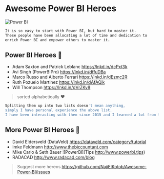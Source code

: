 # Awesome Power BI Heroes

![Power BI](https://github.com/NajiElKotob/Awesome-Power-BI/blob/master/Images/power-bi-logo.png)
```sh
It is so easy to start with Power BI, but hard to master it. 
These people have been allocating a lot of time and dedication to 
enrich Power BI and empower others to master it.
```

## Power BI Heroes :star2:
* Adam Saxton and Patrick Leblanc https://lnkd.in/dcPxt3k
* Avi Singh (PowerBIPro) https://lnkd.in/dffuDBa
* Marco Russo and Alberto Ferrari https://lnkd.in/dEzmc2R 
* Ruth Pozuelo Martinez https://lnkd.in/dAfAQik
* Will Thompson https://lnkd.in/dVrZKv8

> sorted alphabetically :heart:

```sh
Splitting them up into two lists doesn't mean anything, 
simply I have personal experience the above list. 
I have been interacting with them since 2015 and I learned a lot from their knowledge.
```
## More Power BI Heroes :star2:
* David Eldersveld (DataVeld) https://dataveld.com/category/tutorial
* Imke Feldmann http://www.thebiccountant.com
* Mike Carlo & Seth Bauer ![PowerBI](Tips http://www.powerbi.tips)
* RADACAD http://www.radacad.com/blog

> Suggest more hereos https://github.com/NajiElKotob/Awesome-Power-BI/issues
